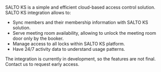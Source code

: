 SALTO KS is a simple and efficient cloud-based access control solution. SALTO KS integration allows to:

- Sync members and their membership information with SALTO KS solution.
- Serve meeting room availability, allowing to unlock the meeting room door only by the booker. 
- Manage access to all locks within SALTO KS platform.
- Have 24/7 activity data to understand usage patterns.

The integration is currently in development, so the features are not final. Contact us to request early access.

